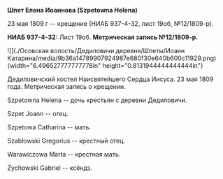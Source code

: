 **Шпет Елена Иоаннова (Szpetowna Helena)**

23 мая 1809 г -- крещение (НИАБ 937-4-32, лист 19об, №12/1809-р).

**НИАБ 937-4-32:** Лист 19об. **Метрическая запись №12/1809-р.**

![](./Осовская волость/Дедиловичи деревня/Шпеты/Иоанн Катарина/media/9b36a14789907924987e680f30e640b600c11929.png){width="6.496527777777778in"
height="0.8131944444444444in"}

Дедиловичский костел Наисвятейшего Сердца Иисуса. 23 мая 1809 года.
Метрическая запись о крещении.

Szpetowna Helena -- дочь крестьян с деревни Дедиловичи.

Szpet Joann -- отец.

Szpetowa Catharina -- мать.

Szabłowski Gregorius -- крестный отец.

Warawiczowa Marta -- крестная мать.

Zychowski Gabriel -- ксёндз.
